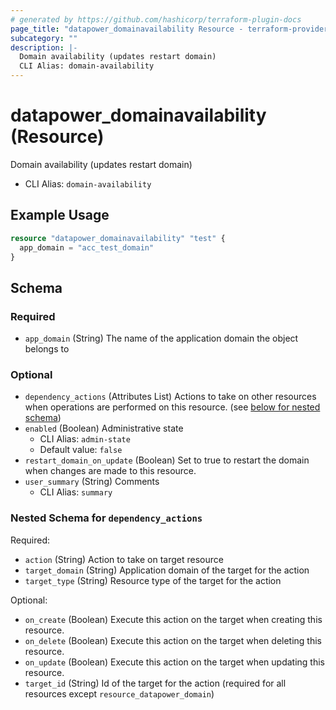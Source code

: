 ```yaml
---
# generated by https://github.com/hashicorp/terraform-plugin-docs
page_title: "datapower_domainavailability Resource - terraform-provider-datapower"
subcategory: ""
description: |-
  Domain availability (updates restart domain)
  CLI Alias: domain-availability
---
```


# datapower_domainavailability (Resource)

Domain availability (updates restart domain)
  - CLI Alias: `domain-availability`

## Example Usage

```terraform
resource "datapower_domainavailability" "test" {
  app_domain = "acc_test_domain"
}
```

<!-- schema generated by tfplugindocs -->
## Schema

### Required

- `app_domain` (String) The name of the application domain the object belongs to

### Optional

- `dependency_actions` (Attributes List) Actions to take on other resources when operations are performed on this resource. (see [below for nested schema](#nestedatt--dependency_actions))
- `enabled` (Boolean) Administrative state
  - CLI Alias: `admin-state`
  - Default value: `false`
- `restart_domain_on_update` (Boolean) Set to true to restart the domain when changes are made to this resource.
- `user_summary` (String) Comments
  - CLI Alias: `summary`

<a id="nestedatt--dependency_actions"></a>
### Nested Schema for `dependency_actions`

Required:

- `action` (String) Action to take on target resource
- `target_domain` (String) Application domain of the target for the action
- `target_type` (String) Resource type of the target for the action

Optional:

- `on_create` (Boolean) Execute this action on the target when creating this resource.
- `on_delete` (Boolean) Execute this action on the target when deleting this resource.
- `on_update` (Boolean) Execute this action on the target when updating this resource.
- `target_id` (String) Id of the target for the action (required for all resources except `resource_datapower_domain`)
